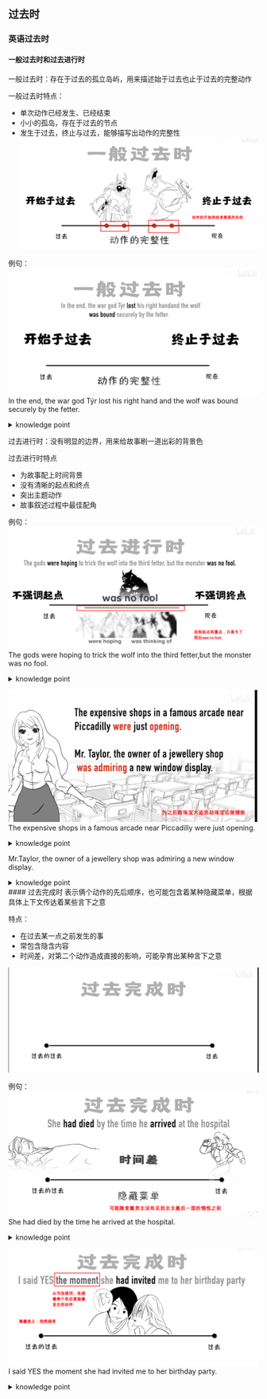 ## 过去时
### 英语过去时
#### 一般过去时和过去进行时  
一般过去时：存在于过去的孤立岛屿，用来描述始于过去也止于过去的完整动作

一般过去时特点： 
* 单次动作已经发生、已经结束
* 小小的孤岛，存在于过去的节点
* 发生于过去，终止与过去，能够描写出动作的完整性
![](https://raw.githubusercontent.com/wangkaiwd/drawing-bed/master/english-study-syntax-01-simple-past-tense02.png)

例句：
![](https://raw.githubusercontent.com/wangkaiwd/drawing-bed/master/english-study-syntax-01-simple-past-tense.png)
In the end, the war god Týr lost his right hand and the wolf was bound securely by the fetter.
<details>
  <summary>knowledge point</summary>
  最后，战神泰尔失去了右手，而狼被锁链牢牢的绑住了。

  * bound: 绑(bind的过去式)
  * [fetter](https://youdao.com/w/eng/fetter/#keyfrom=dict2.index): 美 [ˈfetər]  
    vt. 束缚，限制(某人的自由)
    n. **脚镣(常复数)**
</details>

过去进行时：没有明显的边界，用来给故事刷一道出彩的背景色

过去进行时特点
* 为故事配上时间背景
* 没有清晰的起点和终点
* 突出主题动作
* 故事叙述过程中最佳配角

例句：
![](https://raw.githubusercontent.com/wangkaiwd/drawing-bed/master/english-study-syntax-01-past-continuous-tense.png)
The gods were hoping to trick the wolf into the third fetter,but the monster was no fool.
<details>
  <summary>knowledge point</summary>
  众神希望将将狼诱入第三条锁链，但是怪物(狼)并不傻

  * trick: 美 [trɪk]
    n. 诡计；恶作剧；欺诈
    vt. 欺骗；哄骗；装饰
    vi. 哄骗；戏弄
    adj. 特技的；欺诈的；有诀窍的
  * monster: 美 [ˈmɑːnstər]
    n. 怪物；巨人，巨兽；残忍的人
    adj. 巨大的，庞大的
</details>

![](https://raw.githubusercontent.com/wangkaiwd/drawing-bed/master/english-study-syntax-01-past-continuous-tense02.png)
The expensive shops in a famous arcade near Piccadilly were just opening.  
<details>
  <summary>knowledge point</summary>
  皮卡迪利(Piccadilly)大街附近的一条著名拱廊街道上，几家高档商铺刚刚开始营业

  * [arcade](https://youdao.com/w/arcade/#keyfrom=dict2.top): 美 [ɑːrˈkeɪd]   
    n. 拱廊
</details>

Mr.Taylor, the owner of a jewellery shop was admiring a new window display.  
<details>
  <summary>knowledge point</summary>
  珠宝店老板泰勒先生此刻正在欣赏新布置的橱窗

  * jewel: 美 [ˈdʒuːəl]  
    n. 宝石；珠宝
    vt. 镶以宝石；饰以珠宝
    ![](https://raw.githubusercontent.com/wangkaiwd/drawing-bed/master/20200209154512.png)
</details>
#### 过去完成时
表示俩个动作的先后顺序，也可能包含着某种隐藏菜单，根据具体上下文传达着某些言下之意

特点：
* 在过去某一点之前发生的事
* 常包含隐含内容
* 时间差，对第二个动作造成直接的影响，可能孕育出某种言下之意

![](https://raw.githubusercontent.com/wangkaiwd/drawing-bed/master/english-study-syntax-01-past-perfect-tense.png)

例句：
![](https://raw.githubusercontent.com/wangkaiwd/drawing-bed/master/english-study-syntax-01-past-perfect-tense02.png)
She had died by the time he arrived at the hospital.
<details>
  <summary>knowledge point</summary>
  当他赶到医院的时候，她已经死了
</details>

![](https://raw.githubusercontent.com/wangkaiwd/drawing-bed/master/english-study-syntax-01-past-perfect-tense03.png)
I said YES the moment she had invited me to her birthday party.  
<details>
  <summary>knowledge point</summary>
  她邀请我去参加她的生日派对，我欣然答应
</details>